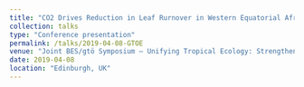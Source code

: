 ```yaml
---
title: "CO2 Drives Reduction in Leaf Rurnover in Western Equatorial Africa"
collection: talks
type: "Conference presentation"
permalink: /talks/2019-04-08-GTOE
venue: "Joint BES/gtö Symposium – Unifying Tropical Ecology: Strengthening collaborative science"
date: 2019-04-08
location: "Edinburgh, UK"
---
```

